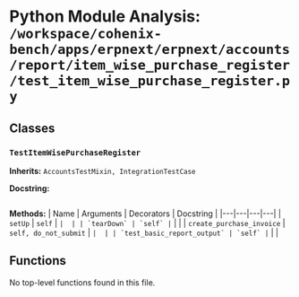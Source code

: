 # Python Module Analysis: `/workspace/cohenix-bench/apps/erpnext/erpnext/accounts/report/item_wise_purchase_register/test_item_wise_purchase_register.py`

## Classes

### `TestItemWisePurchaseRegister`
**Inherits:** `AccountsTestMixin, IntegrationTestCase`


**Docstring:**
```

```

**Methods:**
| Name | Arguments | Decorators | Docstring |
|---|---|---|---|
| `setUp` | `self` | `` |  |
| `tearDown` | `self` | `` |  |
| `create_purchase_invoice` | `self, do_not_submit` | `` |  |
| `test_basic_report_output` | `self` | `` |  |





## Functions

No top-level functions found in this file.

